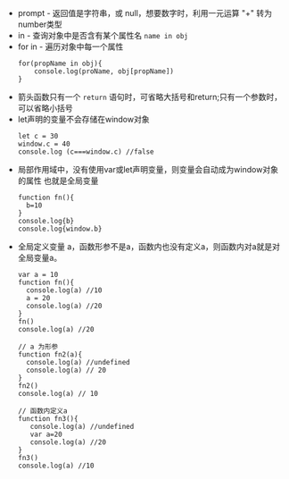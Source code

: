  - prompt - 返回值是字符串，或 null，想要数字时，利用一元运算 "+" 转为number类型
 - in - 查询对象中是否含有某个属性名 `name in obj`
 - for in - 遍历对象中每一个属性
   ```
   for(propName in obj){
       console.log(proName, obj[propName])
   }
   ```
  - 箭头函数只有一个 `return` 语句时，可省略大括号和return;只有一个参数时，可以省略小括号
  - let声明的变量不会存储在window对象
    ```
    let c = 30
    window.c = 40
    console.log (c===window.c) //false
    ```
 - 局部作用域中，没有使用var或let声明变量，则变量会自动成为window对象的属性 也就是全局变量
   ```
   function fn(){
     b=10
   }
   console.log{b}
   console.log{window.b}
   ```
 - 全局定义变量 a，函数形参不是a，函数内也没有定义a，则函数内对a就是对全局变量a。
   ```
   var a = 10
   function fn(){
     console.log(a) //10 
     a = 20
     console.log(a) //20
   }
   fn()
   console.log(a) //20

   // a 为形参
   function fn2(a){
     console.log(a) //undefined
     console.log(a) // 20
   }
   fn2()
   console.log(a) // 10

   // 函数内定义a
   function fn3(){
      console.log(a) //undefined
      var a=20
      console.log(a) //20
   }
   fn3()
   console.log(a) //10
   ```
 


